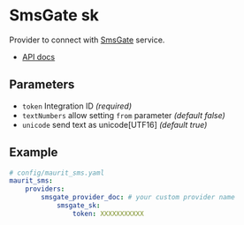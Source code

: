 # SmsGate sk

Provider to connect with [SmsGate](https://www.smsgate.sk/) service.
- [API docs](https://www.smsgate.sk/docs/sms-api-popis/)

## Parameters

* `token` Integration ID *(required)*
* `textNumbers` allow setting `from` parameter *(default false)*
* `unicode` send text as unicode\[UTF16] *(default true)*

## Example

``` yaml
# config/maurit_sms.yaml
maurit_sms:
    providers:
        smsgate_provider_doc: # your custom provider name
            smsgate_sk:
                token: XXXXXXXXXXX
```
